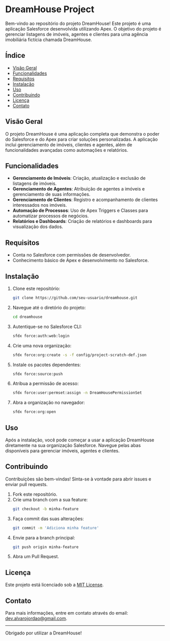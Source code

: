 # DreamHouse Project

Bem-vindo ao repositório do projeto DreamHouse! Este projeto é uma aplicação Salesforce desenvolvida utilizando Apex. O objetivo do projeto é gerenciar listagens de imóveis, agentes e clientes para uma agência imobiliária fictícia chamada DreamHouse.

## Índice

- [Visão Geral](#visão-geral)
- [Funcionalidades](#funcionalidades)
- [Requisitos](#requisitos)
- [Instalação](#instalação)
- [Uso](#uso)
- [Contribuindo](#contribuindo)
- [Licença](#licença)
- [Contato](#contato)

## Visão Geral

O projeto DreamHouse é uma aplicação completa que demonstra o poder do Salesforce e do Apex para criar soluções personalizadas. A aplicação inclui gerenciamento de imóveis, clientes e agentes, além de funcionalidades avançadas como automações e relatórios.

## Funcionalidades

- **Gerenciamento de Imóveis**: Criação, atualização e exclusão de listagens de imóveis.
- **Gerenciamento de Agentes**: Atribuição de agentes a imóveis e gerenciamento de suas informações.
- **Gerenciamento de Clientes**: Registro e acompanhamento de clientes interessados nos imóveis.
- **Automação de Processos**: Uso de Apex Triggers e Classes para automatizar processos de negócios.
- **Relatórios e Dashboards**: Criação de relatórios e dashboards para visualização dos dados.

## Requisitos

- Conta no Salesforce com permissões de desenvolvedor.
- Conhecimento básico de Apex e desenvolvimento no Salesforce.

## Instalação

1. Clone este repositório:
    ```bash
    git clone https://github.com/seu-usuario/dreamhouse.git
    ```

2. Navegue até o diretório do projeto:
    ```bash
    cd dreamhouse
    ```

3. Autentique-se no Salesforce CLI:
    ```bash
    sfdx force:auth:web:login
    ```

4. Crie uma nova organização:
    ```bash
    sfdx force:org:create -s -f config/project-scratch-def.json
    ```

5. Instale os pacotes dependentes:
    ```bash
    sfdx force:source:push
    ```

6. Atribua a permissão de acesso:
    ```bash
    sfdx force:user:permset:assign -n DreamHousePermissionSet
    ```

7. Abra a organização no navegador:
    ```bash
    sfdx force:org:open
    ```

## Uso

Após a instalação, você pode começar a usar a aplicação DreamHouse diretamente na sua organização Salesforce. Navegue pelas abas disponíveis para gerenciar imóveis, agentes e clientes.

## Contribuindo

Contribuições são bem-vindas! Sinta-se à vontade para abrir issues e enviar pull requests.

1. Fork este repositório.
2. Crie uma branch com a sua feature:
    ```bash
    git checkout -b minha-feature
    ```
3. Faça commit das suas alterações:
    ```bash
    git commit -m 'Adiciona minha feature'
    ```
4. Envie para a branch principal:
    ```bash
    git push origin minha-feature
    ```
5. Abra um Pull Request.

## Licença

Este projeto está licenciado sob a [MIT License](LICENSE).

## Contato

Para mais informações, entre em contato através do email: [dev.alvarojordao@gmail.com](mailto:dev.alvarojordao@gmail.com).

---

Obrigado por utilizar a DreamHouse!

